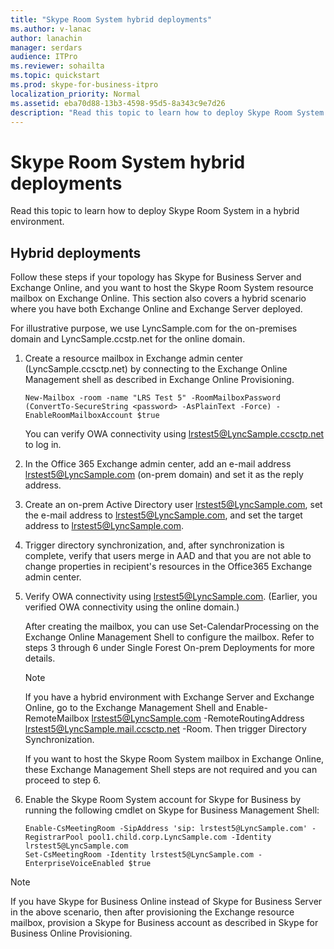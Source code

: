 ```yaml
---
title: "Skype Room System hybrid deployments"
ms.author: v-lanac
author: lanachin
manager: serdars
audience: ITPro
ms.reviewer: sohailta
ms.topic: quickstart
ms.prod: skype-for-business-itpro
localization_priority: Normal
ms.assetid: eba70d88-13b3-4598-95d5-8a343c9e7d26
description: "Read this topic to learn how to deploy Skype Room System in a hybrid environment."
---
```


# Skype Room System hybrid deployments

Read this topic to learn how to deploy Skype Room System in a hybrid environment.
  
## Hybrid deployments

Follow these steps if your topology has Skype for Business Server and Exchange Online, and you want to host the Skype Room System resource mailbox on Exchange Online. This section also covers a hybrid scenario where you have both Exchange Online and Exchange Server deployed.
  
For illustrative purpose, we use LyncSample.com for the on-premises domain and LyncSample.ccstp.net for the online domain.
  
1. Create a resource mailbox in Exchange admin center (LyncSample.ccsctp.net) by connecting to the Exchange Online Management shell as described in Exchange Online Provisioning.
    
   ```
   New-Mailbox -room -name "LRS Test 5" -RoomMailboxPassword (ConvertTo-SecureString <password> -AsPlainText -Force) -EnableRoomMailboxAccount $true 
   ```

    You can verify OWA connectivity using lrstest5@LyncSample.ccsctp.net to log in.
    
2. In the Office 365 Exchange admin center, add an e-mail address lrstest5@LyncSample.com (on-prem domain) and set it as the reply address.
    
3. Create an on-prem Active Directory user lrstest5@LyncSample.com, set the e-mail address to lrstest5@LyncSample.com, and set the target address to lrstest5@LyncSample.com.
    
4. Trigger directory synchronization, and, after synchronization is complete, verify that users merge in AAD and that you are not able to change properties in recipient's resources in the Office365 Exchange admin center.
    
5. Verify OWA connectivity using lrstest5@LyncSample.com. (Earlier, you verified OWA connectivity using the online domain.)
    
    After creating the mailbox, you can use Set-CalendarProcessing on the Exchange Online Management Shell to configure the mailbox. Refer to steps 3 through 6 under Single Forest On-prem Deployments for more details.
    
   > [!NOTE]
   > If you have a hybrid environment with Exchange Server and Exchange Online, go to the Exchange Management Shell and Enable-RemoteMailbox lrstest5@LyncSample.com -RemoteRoutingAddress lrstest5@LyncSample.mail.ccsctp.net -Room. Then trigger Directory Synchronization. 
  
    If you want to host the Skype Room System mailbox in Exchange Online, these Exchange Management Shell steps are not required and you can proceed to step 6.
    
6. Enable the Skype Room System account for Skype for Business by running the following cmdlet on Skype for Business Management Shell:
    
   ```
   Enable-CsMeetingRoom -SipAddress 'sip: lrstest5@LyncSample.com' -RegistrarPool pool1.child.corp.LyncSample.com -Identity lrstest5@LyncSample.com
   Set-CsMeetingRoom -Identity lrstest5@LyncSample.com -EnterpriseVoiceEnabled $true
   ```

> [!NOTE]
> If you have Skype for Business Online instead of Skype for Business Server in the above scenario, then after provisioning the Exchange resource mailbox, provision a Skype for Business account as described in Skype for Business Online Provisioning. 
  

